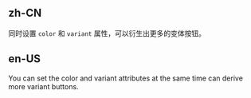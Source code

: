 ## zh-CN

同时设置 `color` 和 `variant` 属性，可以衍生出更多的变体按钮。

## en-US

You can set the color and variant attributes at the same time can derive more variant buttons.

